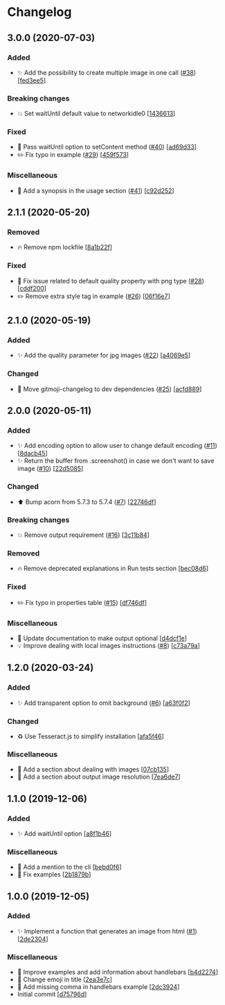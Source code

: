 # Changelog

<a name="3.0.0"></a>
## 3.0.0 (2020-07-03)

### Added

- ✨ Add the possibility to create multiple image in one call ([#38](https://github.com/frinyvonnick/node-html-to-image/issues/38)) [[fed3ee5](https://github.com/frinyvonnick/node-html-to-image/commit/fed3ee500edacf5c4af00624009978fdd41b5c2b)]

### Breaking changes

- 💥 Set waitUntil default value to networkidle0 [[1436613](https://github.com/frinyvonnick/node-html-to-image/commit/1436613532f32ea01231112d802a9e041f5af7c4)]

### Fixed

- 🐛 Pass waitUntil option to setContent method ([#40](https://github.com/frinyvonnick/node-html-to-image/issues/40)) [[ad69d33](https://github.com/frinyvonnick/node-html-to-image/commit/ad69d337f0fcd2726b3930972576eabcd328bcdb)]
- ✏️ Fix typo in example ([#29](https://github.com/frinyvonnick/node-html-to-image/issues/29)) [[459f573](https://github.com/frinyvonnick/node-html-to-image/commit/459f573001c94ebfe85b87121197262f88689af0)]

### Miscellaneous

- 📝 Add a synopsis in the usage section ([#41](https://github.com/frinyvonnick/node-html-to-image/issues/41)) [[c92d252](https://github.com/frinyvonnick/node-html-to-image/commit/c92d25265d0a623b7bba7a8b3e3a590d3c1dcfed)]


<a name="2.1.1"></a>
## 2.1.1 (2020-05-20)

### Removed

- 🔥 Remove npm lockfile [[8a1b22f](https://github.com/frinyvonnick/node-html-to-image/commit/8a1b22fb85bc14bc53045f860dd5df57247353bb)]

### Fixed

- 🐛 Fix issue related to default quality property with png type ([#28](https://github.com/frinyvonnick/node-html-to-image/issues/28)) [[cddf200](https://github.com/frinyvonnick/node-html-to-image/commit/cddf200dadf85eec6ff23a349ba5793187bc16f3)]
- ✏️ Remove extra style tag in example ([#26](https://github.com/frinyvonnick/node-html-to-image/issues/26)) [[06f16e7](https://github.com/frinyvonnick/node-html-to-image/commit/06f16e791eb026460c11394387cab95aee3ba144)]


<a name="2.1.0"></a>
## 2.1.0 (2020-05-19)

### Added

- ✨ Add the quality parameter for jpg images ([#22](https://github.com/frinyvonnick/node-html-to-image/issues/22)) [[a4069e5](https://github.com/frinyvonnick/node-html-to-image/commit/a4069e544310f7a2c4d80a103989e753230567f3)]

### Changed

- 📌 Move gitmoji-changelog to dev dependencies ([#25](https://github.com/frinyvonnick/node-html-to-image/issues/25)) [[acfd889](https://github.com/frinyvonnick/node-html-to-image/commit/acfd889aa4761c7bedb9ee9b6e5fb9ffc0ef06d1)]


<a name="2.0.0"></a>
## 2.0.0 (2020-05-11)

### Added

- ✨ Add encoding option to allow user to change default encoding ([#11](https://github.com/frinyvonnick/node-html-to-image/issues/11)) [[8dacb45](https://github.com/frinyvonnick/node-html-to-image/commit/8dacb452c563df2b97e09294d55b155cc0150734)]
- ✨ Return the buffer from .screenshot() in case we don&#x27;t want to save image ([#10](https://github.com/frinyvonnick/node-html-to-image/issues/10)) [[22d5085](https://github.com/frinyvonnick/node-html-to-image/commit/22d5085c59ca1be25e6ff712e06da430a7669066)]

### Changed

- ⬆️ Bump acorn from 5.7.3 to 5.7.4 ([#7](https://github.com/frinyvonnick/node-html-to-image/issues/7)) [[22746df](https://github.com/frinyvonnick/node-html-to-image/commit/22746df0befaf6f00f0a96225f07160f97329831)]

### Breaking changes

- 💥 Remove output requirement ([#16](https://github.com/frinyvonnick/node-html-to-image/issues/16)) [[3c11b84](https://github.com/frinyvonnick/node-html-to-image/commit/3c11b84a36d861251a798c98f8692757126d9f0e)]

### Removed

- 🔥 Remove deprecated explanations in Run tests section [[bec08d6](https://github.com/frinyvonnick/node-html-to-image/commit/bec08d6ec467362e42f428c2db7eda960210e926)]

### Fixed

- ✏️ Fix typo in properties table ([#15](https://github.com/frinyvonnick/node-html-to-image/issues/15)) [[df746df](https://github.com/frinyvonnick/node-html-to-image/commit/df746df38be782c348dd10dce83b55c0d2d85353)]

### Miscellaneous

- 📝 Update documentation to make output optional [[d4dcf1e](https://github.com/frinyvonnick/node-html-to-image/commit/d4dcf1e720737445f5e10dc62346e591d4e3d636)]
- 💡 Improve dealing with local images instructions ([#8](https://github.com/frinyvonnick/node-html-to-image/issues/8)) [[c73a79a](https://github.com/frinyvonnick/node-html-to-image/commit/c73a79a6cba7d9ef6ba815f93772b078fe8c3ae8)]


<a name="1.2.0"></a>
## 1.2.0 (2020-03-24)

### Added

- ✨ Add transparent option to omit background ([#6](https://github.com/frinyvonnick/node-html-to-image/issues/6)) [[a63f0f2](https://github.com/frinyvonnick/node-html-to-image/commit/a63f0f2ce18f1a12e47f1dfa52765e905e175a9c)]

### Changed

- ♻️ Use Tesseract.js to simplify installation [[afa5f46](https://github.com/frinyvonnick/node-html-to-image/commit/afa5f4645e75c8ca2d8fc50284de057381422022)]

### Miscellaneous

- 📝 Add a section about dealing with images [[07cb135](https://github.com/frinyvonnick/node-html-to-image/commit/07cb135b2aab78d82370e5a417678fba4a2d3446)]
- 📝 Add a section about output image resolution [[7ea6de7](https://github.com/frinyvonnick/node-html-to-image/commit/7ea6de72aa5df8d2ed26902fb8a8a60870d5af85)]


<a name="1.1.0"></a>
## 1.1.0 (2019-12-06)

### Added

- ✨ Add waitUntil option [[a8f1b46](https://github.com/frinyvonnick/node-html-to-image/commit/a8f1b46c7ab702553f66c3d6a26adec6b7f05a8c)]

### Miscellaneous

- 📝 Add a mention to the cli [[bebd0f6](https://github.com/frinyvonnick/node-html-to-image/commit/bebd0f6211fcacca307949670d0eb9f4954f7e46)]
- 📝 Fix examples [[2b1879b](https://github.com/frinyvonnick/node-html-to-image/commit/2b1879b796d61873be6957c37e7aab084c045112)]


<a name="1.0.0"></a>
## 1.0.0 (2019-12-05)

### Added

- ✨ Implement a function that generates an image from html ([#1](https://github.com/frinyvonnick/node-html-to-image/issues/1)) [[2de2304](https://github.com/frinyvonnick/node-html-to-image/commit/2de23044e18fda2e1bcb4681be9555c078cce421)]

### Miscellaneous

- 📝 Improve examples and add information about handlebars [[b4d2274](https://github.com/frinyvonnick/node-html-to-image/commit/b4d22742ab07169a7ded87b084493479bbbc32c0)]
- 📝 Change emoji in title [[2ea3e7c](https://github.com/frinyvonnick/node-html-to-image/commit/2ea3e7cf3c89e3c491b554fbf729279c4946c794)]
- 📝 Add missing comma in handlebars example [[2dc3924](https://github.com/frinyvonnick/node-html-to-image/commit/2dc39247d3ce80b8df1b5b737506e42ca5bf05cf)]
-  Initial commit [[d75796d](https://github.com/frinyvonnick/node-html-to-image/commit/d75796d6e9908eedff32484eb416f56e92a0a6fe)]


